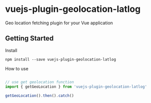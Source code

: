 # vuejs-plugin-geolocation-latlog
Geo location fetching plugin for your Vue application

## Getting Started
Install
```
npm install --save vuejs-plugin-geolocation-latlog
```

How to use
```javascript

// use get geolocation function
import { getGeoLocation } from 'vuejs-plugin-geolocation-latlog'

getGeoLocation().then().catch()
```